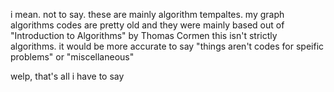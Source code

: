 i mean. not to say. these are mainly algorithm tempaltes. my graph algorithms codes are pretty old and they were mainly based out of "Introduction to Algorithms" by Thomas Cormen
this isn't strictly algorithms. it would be more accurate to say "things aren't codes for speific problems" or "miscellaneous"

welp, that's all i have to say
